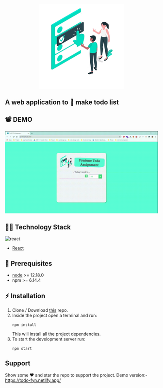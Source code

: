 <p align="center">
    <img src="./src/image/todo_image.png" alt="FYN ToDO" width="280px">
</p>

## A web application to  📝  make todo list 

## :film_projector: DEMO
<p align="center">
<img src="./src/image/demo_record.gif" width="700px" alt="Demo of Webapp">
</p>


## :man_technologist: Technology Stack
![react](https://img.shields.io/badge/frontend-react-61dafb?style=flat&logo=React)

* [React](https://reactjs.org/)

## :hatching_chick: Prerequisites
* [node](https://nodejs.org/en/) >= 12.18.0
* npm >= 6.14.4

## :zap: Installation

1. Clone / Download [this](https://github.com/ganesh1172/todo-fyn-assignment.git) repo.
2. Inside the project open a terminal and run:
    ```
    npm install
    ```
    This will install all the project dependencies.
3. To start the development server run:
    ```
    npm start
    ```
## Support

Show some :heart: and star the repo to support the project. Demo version:- https://todo-fyn.netlify.app/
